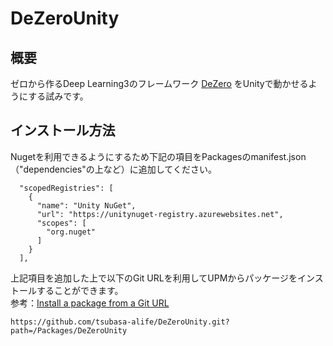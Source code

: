 # DeZeroUnity
## 概要
ゼロから作るDeep Learning3のフレームワーク [DeZero](https://github.com/oreilly-japan/deep-learning-from-scratch-3) をUnityで動かせるようにする試みです。  

## インストール方法
Nugetを利用できるようにするため下記の項目をPackagesのmanifest.json（"dependencies"の上など）に追加してください。
```
  "scopedRegistries": [
    {
      "name": "Unity NuGet",
      "url": "https://unitynuget-registry.azurewebsites.net",
      "scopes": [
        "org.nuget"
      ]
    }
  ],
```
上記項目を追加した上で以下のGit URLを利用してUPMからパッケージをインストールすることができます。  
参考：[Install a package from a Git URL](https://docs.unity3d.com/Manual/upm-ui-giturl.html)
```
https://github.com/tsubasa-alife/DeZeroUnity.git?path=/Packages/DeZeroUnity
```

